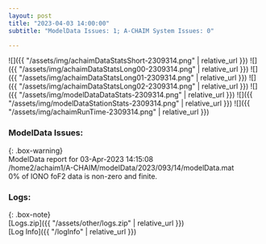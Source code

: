 ```yaml
---
layout: post
title: "2023-04-03 14:00:00"
subtitle: "ModelData Issues: 1; A-CHAIM System Issues: 0"

---
```


![]({{ "/assets/img/achaimDataStatsShort-2309314.png" | relative_url }})
![]({{ "/assets/img/achaimDataStatsLong00-2309314.png" | relative_url }})
![]({{ "/assets/img/achaimDataStatsLong01-2309314.png" | relative_url }})
![]({{ "/assets/img/achaimDataStatsLong02-2309314.png" | relative_url }})
![]({{ "/assets/img/modelDataDataStats-2309314.png" | relative_url }})
![]({{ "/assets/img/modelDataStationStats-2309314.png" | relative_url }})
![]({{ "/assets/img/achaimRunTime-2309314.png" | relative_url }})


### ModelData Issues:  
  
{: .box-warning}  
 ModelData report for 03-Apr-2023 14:15:08   
 /home2/achaim1/A-CHAIM/modelData/2023/093/14/modelData.mat   
 0% of IONO foF2 data is non-zero and finite.   
  


### Logs:  
  
{: .box-note}  
[Logs.zip]({{ "/assets/other/logs.zip" | relative_url }})  
[Log Info]({{ "/logInfo" | relative_url }})  
